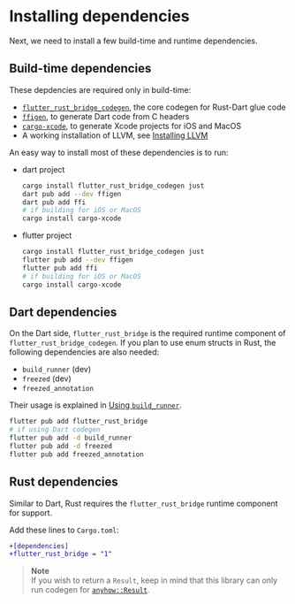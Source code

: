 # Installing dependencies

Next, we need to install a few build-time and runtime dependencies.

## Build-time dependencies

These depdencies are required only in build-time:

- [`flutter_rust_bridge_codegen`](https://lib.rs/crates/flutter_rust_bridge_codegen), the core codegen for Rust-Dart glue code
- [`ffigen`](https://pub.dev/packages/ffigen), to generate Dart code from C headers
- [`cargo-xcode`](https://lib.rs/crates/cargo-xcode), to generate Xcode projects for iOS and MacOS
- A working installation of LLVM, see [Installing LLVM](https://pub.dev/packages/ffigen#installing-llvm)

An easy way to install most of these dependencies is to run:

* dart project
  ```bash
  cargo install flutter_rust_bridge_codegen just
  dart pub add --dev ffigen
  dart pub add ffi
  # if building for iOS or MacOS
  cargo install cargo-xcode
  ```
* flutter project
  ```bash
  cargo install flutter_rust_bridge_codegen just
  flutter pub add --dev ffigen
  flutter pub add ffi
  # if building for iOS or MacOS
  cargo install cargo-xcode
  ```

## Dart dependencies

On the Dart side, `flutter_rust_bridge` is the required runtime component of
`flutter_rust_bridge_codegen`. If you plan to use enum structs in Rust, the
following dependencies are also needed:

- `build_runner` (dev)
- `freezed` (dev)
- `freezed_annotation`

Their usage is explained in [Using `build_runner`](../generate/build_runner.md).

```bash
flutter pub add flutter_rust_bridge
# if using Dart codegen
flutter pub add -d build_runner
flutter pub add -d freezed
flutter pub add freezed_annotation
```

## Rust dependencies

Similar to Dart, Rust requires the `flutter_rust_bridge` runtime component for support.

Add these lines to `Cargo.toml`:

```diff
+[dependencies]
+flutter_rust_bridge = "1"
```

> **Note** \
> If you wish to return a `Result`, keep in mind that this library can only run codegen
> for [`anyhow::Result`](https://docs.rs/anyhow/latest/anyhow/type.Result.html).

